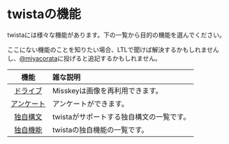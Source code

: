 # twistaの機能
twistaには様々な機能があります。下の一覧から目的の機能を選んでください。

ここにない機能のことを知りたい場合、LTLで聞けば解決するかもしれませんし、[@miyacorata](https://twista.283.cloud/@miyacorata)に投げると追記するかもしれません。

|機能|雑な説明|
|:--:|:--|
|[ドライブ](drive.md)|Misskeyは画像を再利用できます。|
|[アンケート](enquete.md)|アンケートができます。|
|[独自構文](syntax.md)|twistaがサポートする独自構文の一覧です。|
|[独自機能](original.md)|twistaの独自機能の一覧です。|

